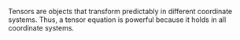 Tensors are objects that transform predictably in different coordinate systems. Thus, a tensor equation is powerful because it holds in all coordinate systems.